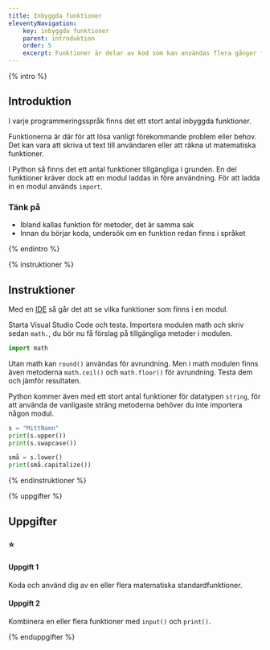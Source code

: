 ```yaml
---
title: Inbyggda funktioner
eleventyNavigation:
    key: inbyggda funktioner
    parent: introduktion
    order: 5
    excerpt: Funktioner är delar av kod som kan användas flera gånger för att utföra en specifik uppgift.
---
```


{% intro %}

## Introduktion

I varje programmeringsspråk finns det ett stort antal inbyggda funktioner.

Funktionerna är där för att lösa vanligt förekommande problem eller behov. Det kan vara att skriva ut text till användaren eller att räkna ut matematiska funktioner.

I Python så finns det ett antal funktioner tillgängliga i grunden. En del funktioner kräver dock att en modul laddas in före användning.
För att ladda in en modul används `import`.

### Tänk på

-   Ibland kallas funktion för metoder, det är samma sak
-   Innan du börjar koda, undersök om en funktion redan finns i språket

{% endintro %}

{% instruktioner %}

## Instruktioner

Med en [IDE](/kom-igang/installation/visual-studio-code/) så går det att se vilka funktioner som finns i en modul.

Starta Visual Studio Code och testa.
Importera modulen math och skriv sedan `math.`, du bör nu få förslag på tillgängliga metoder i modulen.

```python
import math
```

Utan math kan `round()` användas för avrundning. Men i math modulen finns även metoderna `math.ceil()` och `math.floor()` för avrundning. Testa dem och jämför resultaten.

Python kommer även med ett stort antal funktioner för datatypen `string`, för att använda de vanligaste sträng metoderna behöver du inte importera någon modul.

```python
s = "MittNamn"
print(s.upper())
print(s.swapcase())

små = s.lower()
print(små.capitalize())
```

{% endinstruktioner %}

{% uppgifter %}

## Uppgifter

### ⭐

#### Uppgift 1

Koda och använd dig av en eller flera matematiska standardfunktioner.

#### Uppgift 2

Kombinera en eller flera funktioner med `input()` och `print()`.

{% enduppgifter %}
